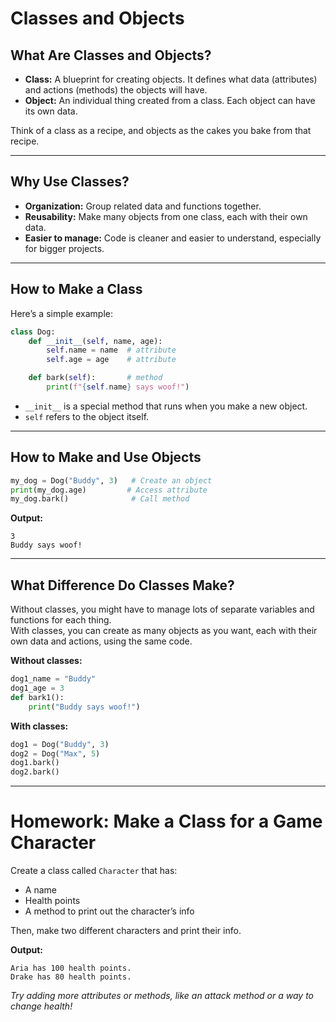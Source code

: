 # Classes and Objects

## What Are Classes and Objects?

- **Class:** A blueprint for creating objects. It defines what data (attributes) and actions (methods) the objects will have.
- **Object:** An individual thing created from a class. Each object can have its own data.

Think of a class as a recipe, and objects as the cakes you bake from that recipe.

---

## Why Use Classes?

- **Organization:** Group related data and functions together.
- **Reusability:** Make many objects from one class, each with their own data.
- **Easier to manage:** Code is cleaner and easier to understand, especially for bigger projects.

---

## How to Make a Class

Here’s a simple example:

```python
class Dog:
    def __init__(self, name, age):
        self.name = name  # attribute
        self.age = age    # attribute

    def bark(self):       # method
        print(f"{self.name} says woof!")
```

- `__init__` is a special method that runs when you make a new object.
- `self` refers to the object itself.

---

## How to Make and Use Objects

```python
my_dog = Dog("Buddy", 3)   # Create an object
print(my_dog.age)         # Access attribute
my_dog.bark()              # Call method
```

**Output:**
```
3
Buddy says woof!
```

---

## What Difference Do Classes Make?

Without classes, you might have to manage lots of separate variables and functions for each thing.  
With classes, you can create as many objects as you want, each with their own data and actions, using the same code.

**Without classes:**
```python
dog1_name = "Buddy"
dog1_age = 3
def bark1():
    print("Buddy says woof!")
```

**With classes:**
```python
dog1 = Dog("Buddy", 3)
dog2 = Dog("Max", 5)
dog1.bark()
dog2.bark()
```

---

# Homework: Make a Class for a Game Character

Create a class called `Character` that has:
- A name
- Health points
- A method to print out the character’s info

Then, make two different characters and print their info.

**Output:**
```
Aria has 100 health points.
Drake has 80 health points.
```

*Try adding more attributes or methods, like an attack method or a way to change health!*